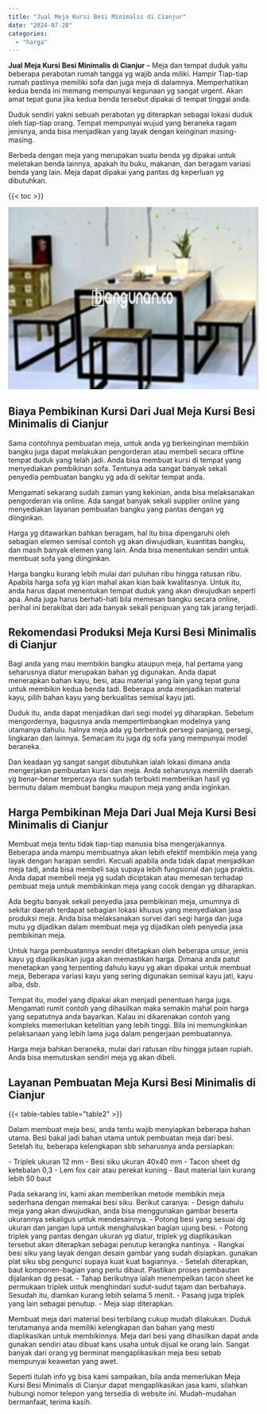 ```yaml
---
title: "Jual Meja Kursi Besi Minimalis di Cianjur"
date: "2024-07-28"
categories: 
  - "harga"
---
```


**Jual Meja Kursi Besi Minimalis di Cianjur** – Meja dan tempat duduk yaitu beberapa perabotan rumah tangga yg wajib anda miliki. Hampir Tiap-tiap rumah pastinya memiliki sofa dan juga meja di dalamnya. Memperhatikan kedua benda ini memang mempunyai kegunaan yg sangat urgent. Akan amat tepat guna jika kedua benda tersebut dipakai di tempat tinggal anda.

Duduk sendiri yakni sebuah perabotan yg diterapkan sebagai lokasi duduk oleh tiap-tiap orang. Tempat mempunyai wujud yang beraneka ragam jenisnya, anda bisa menjadikan yang layak dengan keinginan masing-masing.

Berbeda dengan meja yang merupakan suatu benda yg dipakai untuk meletakan benda lainnya, apakah itu buku, makanan, dan beragam variasi benda yang lain. Meja dapat dipakai yang pantas dg keperluan yg dibutuhkan.

{{< toc >}}

![Jual Meja Kursi Besi Minimalis di Cianjur](/images/jual-meja-besi-murah14.png)

## Biaya Pembikinan Kursi Dari Jual Meja Kursi Besi Minimalis di Cianjur

Sama contohnya pembuatan meja, untuk anda yg berkeinginan membikin bangku juga dapat melakukan pengorderan atau membeli secara offline tempat duduk yang telah jadi. Anda bisa membuat kursi di tempat yang menyediakan pembikinan sofa. Tentunya ada sangat banyak sekali penyedia pembuatan bangku yg ada di sekitar tempat anda.

Mengamati sekarang sudah zaman yang kekinian, anda bisa melaksanakan pengorderan via online. Ada sangat banyak sekali supplier online yang menyediakan layanan pembuatan bangku yang pantas dengan yg diinginkan.

Harga yg ditawarkan bahkan beragam, hal itu bisa dipengaruhi oleh sebagian elemen semisal contoh yg akan diwujudkan, kuantitas bangku, dan masih banyak elemen yang lain. Anda bisa menentukan sendiri untuk membuat sofa yang diinginkan.

Harga bangku kurang lebih mulai dari puluhan ribu hingga ratusan ribu. Apabila harga sofa yg kian mahal akan kian baik kwalitasnya. Untuk itu, anda harus dapat menentukan tempat duduk yang akan diwujudkan seperti apa. Anda juga harus berhati-hati bila memesan bangku secara online, perihal ini berakibat dari ada banyak sekali penipuan yang tak jarang terjadi.

## Rekomendasi Produksi Meja Kursi Besi Minimalis di Cianjur

Bagi anda yang mau membikin bangku ataupun meja, hal pertama yang seharusnya diatur merupakan bahan yg digunakan. Anda dapat menerapkan bahan kayu, besi, atau material yang lain yang tepat guna untuk membikin kedua benda tadi. Beberapa anda menjadikan material kayu, pilih bahan kayu yang berkualitas semisal kayu jati.

Duduk itu, anda dapat menjadikan dari segi model yg diharapkan. Sebelum mengordernya, bagusnya anda mempertimbangkan modelnya yang utamanya dahulu. halnya meja ada yg berbentuk persegi panjang, persegi, lingkaran dan lainnya. Semacam itu juga dg sofa yang mempunyai model beraneka.

Dan keadaan yg sangat sangat dibutuhkan ialah lokasi dimana anda mengerjakan pembuatan kursi dan meja. Anda seharusnya memilih daerah yg benar-benar terpercaya dan sudah terbukti memberikan hasil yg bermutu dalam membuat bangku maupun meja yang anda inginkan.

## Harga Pembikinan Meja Dari Jual Meja Kursi Besi Minimalis di Cianjur

Membuat meja tentu tidak tiap-tiap manusia bisa mengerjakannya. Beberapa anda mampu membuatnya akan lebih efektif membikin meja yang layak dengan harapan sendiri. Kecuali apabila anda tidak dapat menjadikan meja tadi, anda bisa membeli saja supaya lebih fungsional dan juga praktis. Anda dapat membeli meja yg sudah diciptakan atau memesan terhadap pembuat meja untuk membikinkan meja yang cocok dengan yg diharapkan.

Ada begitu banyak sekali penyedia jasa pembikinan meja, umumnya di sekitar daerah terdapat sebagian lokasi khusus yang menyediakan jasa produksi meja. Anda bisa melaksanakan survei dari segi harga dan juga mutu yg dijadikan dalam membuat meja yg dijadikan oleh penyedia jasa pembikinan meja.

Untuk harga pembuatannya sendiri ditetapkan oleh beberapa unsur, jenis kayu yg diaplikasikan juga akan memastikan harga. Dimana anda patut menetapkan yang terpenting dahulu kayu yg akan dipakai untuk membuat meja, Beberapa variasi kayu yang sering digunakan semisal kayu jati, kayu alba, dsb.

Tempat itu, model yang dipakai akan menjadi penentuan harga juga. Mengamati rumit contoh yang dihasilkan maka semakin mahal poin harga yang sepatutnya anda bayarkan. Kalau ini dikarenakan contoh yang kompleks memerlukan ketelitian yang lebih tinggi. Bila ini memungkinkan pelaksanaan yang lebih lama juga dalam pengerjaan pembuatannya.

Harga meja bahkan beraneka, mulai dari ratusan ribu hingga jutaan rupiah. Anda bisa memutuskan sendiri meja yg akan dibeli.

## Layanan Pembuatan Meja Kursi Besi Minimalis di Cianjur

{{< table-tables table="table2" >}}

Dalam membuat meja besi, anda tentu wajib menyiapkan beberapa bahan utama. Besi bakal jadi bahan utama untuk pembuatan meja dari besi. Setelah itu, beberapa kelengkapan sbb seharusnya anda persiapkan:

\- Triplek ukuran 12 mm - Besi siku ukuran 40x40 mm - Tacon sheet dg ketebalan 0,3 - Lem fox cair atau perekat kuning - Baut material lain kurang lebih 50 baut

Pada sekarang ini, kami akan memberikan metode membikin meja sederhana dengan memakai besi siku. Berikut caranya: - Design dahulu meja yang akan diwujudkan, anda bisa menggunakan gambar beserta ukurannya sekaligus untuk mendesainnya. - Potong besi yang sesuai dg ukuran dan jangan lupa untuk menghaluskan bagian ujung besi. - Potong triplek yang pantas dengan ukuran yg diatur, triplek yg diaplikasikan tersebut akan diterapkan sebagai penutup kerangka nantinya. - Rangkai besi siku yang layak dengan desain gambar yang sudah disiapkan. gunakan plat siku sbg pengunci supaya kuat kuat bagiannya. - Setelah diterapkan, baut komponen-bagian yang perlu dibaut. Pastikan proses pembautan dijalankan dg pesat. - Tahap berikutnya ialah menempelkan tacon sheet ke permukaan triplek untuk menghindari sudut-sudut tajam dan berbahaya. Sesudah itu, diamkan kurang lebih selama 5 menit. - Pasang juga triplek yang lain sebagai penutup. - Meja siap diterapkan.

Membuat meja dari material besi terbilang cukup mudah dilakukan. Duduk terutamanya anda memiliki kelengkapan dan bahan yang mesti diaplikasikan untuk membikinnya. Meja dari besi yang dihasilkan dapat anda gunakan sendiri atau dibuat kans usaha untuk dijual ke orang lain. Sangat banyak dari orang yg berminat mengaplikasikan meja besi sebab mempunyai keawetan yang awet.

Seperti itulah info yg bisa kami sampaikan, bila anda memerlukan Meja Kursi Besi Minimalis di Cianjur dapat mengaplikasikan jasa kami, silahkan hubungi nomor telepon yang tersedia di website ini. Mudah-mudahan bermanfaat, terima kasih.
